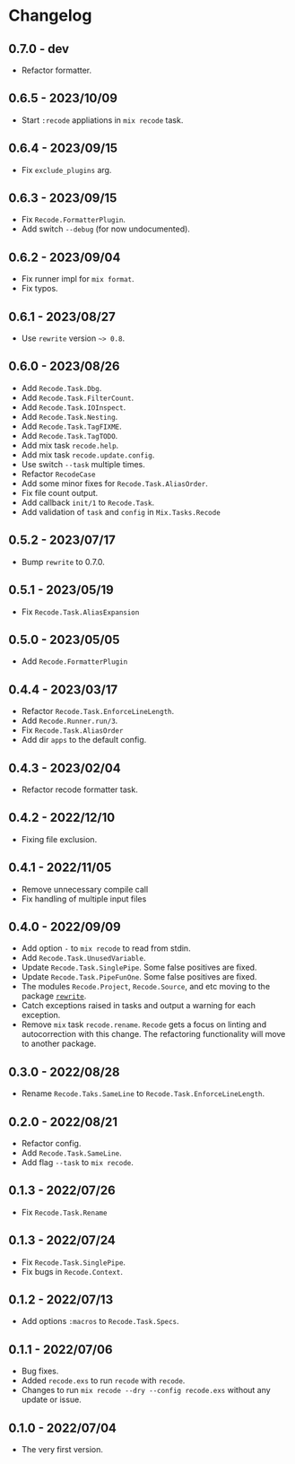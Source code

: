 # Changelog

## 0.7.0 - dev

+ Refactor formatter.

## 0.6.5 - 2023/10/09

+ Start `:recode` appliations in `mix recode` task.

## 0.6.4 - 2023/09/15

+ Fix `exclude_plugins` arg.

## 0.6.3 - 2023/09/15

+ Fix `Recode.FormatterPlugin`.
+ Add switch `--debug` (for now undocumented).

## 0.6.2 - 2023/09/04

+ Fix runner impl for `mix format`.
+ Fix typos.

## 0.6.1 - 2023/08/27

+ Use `rewrite` version `~> 0.8`.

## 0.6.0 - 2023/08/26

+ Add `Recode.Task.Dbg`.
+ Add `Recode.Task.FilterCount`.
+ Add `Recode.Task.IOInspect`.
+ Add `Recode.Task.Nesting`.
+ Add `Recode.Task.TagFIXME`.
+ Add `Recode.Task.TagTODO`.
+ Add mix task `recode.help`.
+ Add mix task `recode.update.config`.
+ Use switch `--task` multiple times.
+ Refactor `RecodeCase`
+ Add some minor fixes for `Recode.Task.AliasOrder`.
+ Fix file count output.
+ Add callback `init/1` to `Recode.Task`.
+ Add validation of `task` and `config` in `Mix.Tasks.Recode`

## 0.5.2 - 2023/07/17

+ Bump `rewrite` to 0.7.0.

## 0.5.1 - 2023/05/19

+ Fix `Recode.Task.AliasExpansion`

## 0.5.0 - 2023/05/05

+ Add `Recode.FormatterPlugin`

## 0.4.4 - 2023/03/17

+ Refactor `Recode.Task.EnforceLineLength`.
+ Add `Recode.Runner.run/3`.
+ Fix `Recode.Task.AliasOrder`
+ Add dir `apps` to the default config.

## 0.4.3 - 2023/02/04

+ Refactor recode formatter task.

## 0.4.2 - 2022/12/10

+ Fixing file exclusion.

## 0.4.1 - 2022/11/05

+ Remove unnecessary compile call
+ Fix handling of multiple input files

## 0.4.0 - 2022/09/09

+ Add option `-` to `mix recode` to read from stdin.
+ Add `Recode.Task.UnusedVariable`.
+ Update `Recode.Task.SinglePipe`. Some false positives are fixed.
+ Update `Recode.Task.PipeFunOne`. Some false positives are fixed.
+ The modules `Recode.Project`, `Recode.Source`, and etc moving to the package
  [`rewrite`](https://github.com/hrzndhrn/rewrite).
+ Catch exceptions raised in tasks and output a  warning for each exception.
+ Remove `mix` task `recode.rename`. `Recode` gets a focus on linting and
  autocorrection with this change. The refactoring functionality will move to
  another package.


## 0.3.0 - 2022/08/28

+ Rename `Recode.Taks.SameLine` to `Recode.Task.EnforceLineLength`.

## 0.2.0 - 2022/08/21

+ Refactor config.
+ Add `Recode.Task.SameLine`.
+ Add flag `--task` to `mix recode`.

## 0.1.3 - 2022/07/26

+ Fix `Recode.Task.Rename`

## 0.1.3 - 2022/07/24

+ Fix `Recode.Task.SinglePipe`.
+ Fix bugs in `Recode.Context`.

## 0.1.2 - 2022/07/13

+ Add options `:macros` to `Recode.Task.Specs`.

## 0.1.1 - 2022/07/06

+ Bug fixes.
+ Added `recode.exs` to run `recode` with `recode`.
+ Changes to run `mix recode --dry --config recode.exs` without any update or
  issue.

## 0.1.0 - 2022/07/04

+ The very first version.
